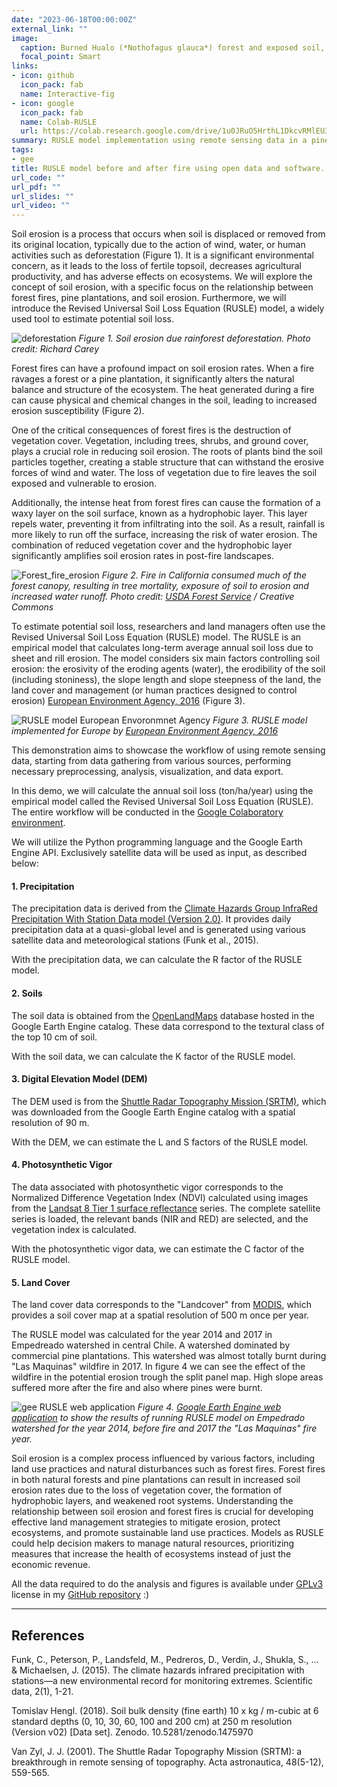 ```yaml
---
date: "2023-06-18T00:00:00Z"
external_link: ""
image:
  caption: Burned Hualo (*Nothofagus glauca*) forest and exposed soil, prone to erosion.*
  focal_point: Smart
links:
- icon: github
  icon_pack: fab
  name: Interactive-fig
- icon: google
  icon_pack: fab
  name: Colab-RUSLE
  url: https://colab.research.google.com/drive/1u0JRuO5HrthL1DkcvRMlEU3lxLkayz2_?usp=sharing
summary: RUSLE model implementation using remote sensing data in a pine plantation dominated watershed before and post fire.
tags:
- gee
title: RUSLE model before and after fire using open data and software. A case study after 2017 "Las Maquinas fire" in central Chile 
url_code: ""
url_pdf: ""
url_slides: ""
url_video: ""
---
```


Soil erosion is a process that occurs when soil is displaced or removed from its original location, typically due to the action of wind, water, or human activities such as deforestation (Figure 1). It is a significant environmental concern, as it leads to the loss of fertile topsoil, decreases agricultural productivity, and has adverse effects on ecosystems. We will explore the concept of soil erosion, with a specific focus on the relationship between forest fires, pine plantations, and soil erosion. Furthermore, we will introduce the Revised Universal Soil Loss Equation (RUSLE) model, a widely used tool to estimate potential soil loss.

![deforestation](rainforest_loss.png)
*Figure 1. Soil erosion due rainforest deforestation. Photo credit: Richard Carey*

Forest fires can have a profound impact on soil erosion rates. When a fire ravages a forest or a pine plantation, it significantly alters the natural balance and structure of the ecosystem. The heat generated during a fire can cause physical and chemical changes in the soil, leading to increased erosion susceptibility (Figure 2).

One of the critical consequences of forest fires is the destruction of vegetation cover. Vegetation, including trees, shrubs, and ground cover, plays a crucial role in reducing soil erosion. The roots of plants bind the soil particles together, creating a stable structure that can withstand the erosive forces of wind and water. The loss of vegetation due to fire leaves the soil exposed and vulnerable to erosion.

Additionally, the intense heat from forest fires can cause the formation of a waxy layer on the soil surface, known as a hydrophobic layer. This layer repels water, preventing it from infiltrating into the soil. As a result, rainfall is more likely to run off the surface, increasing the risk of water erosion. The combination of reduced vegetation cover and the hydrophobic layer significantly amplifies soil erosion rates in post-fire landscapes.

![Forest_fire_erosion](fires_loss.png)
*Figure 2. Fire in California consumed much of the forest canopy, resulting in tree mortality, exposure of soil to erosion and increased water runoff. Photo credit: [USDA Forest Service](https://www.fs.usda.gov/) / Creative Commons*

To estimate potential soil loss, researchers and land managers often use the Revised Universal Soil Loss Equation (RUSLE) model. The RUSLE is an empirical model that calculates long-term average annual soil loss due to sheet and rill erosion. The model considers six main factors controlling soil erosion: the erosivity of the eroding agents (water), the erodibility of the soil (including stoniness), the slope length and slope steepness of the land, the land cover and management (or human practices designed to control erosion) [European Environment Agency, 2016](https://www.eea.europa.eu/data-and-maps/figures/rusle-soil-erosion-model-structure/rusle-soil-erosion-model-structure) (Figure 3). 

![RUSLE model European Envoronmnet Agency](rusle.png)
*Figure 3. RUSLE model implemented for Europe by [European Environment Agency, 2016](https://www.eea.europa.eu/data-and-maps/figures/rusle-soil-erosion-model-structure/rusle-soil-erosion-model-structure)*

This demonstration aims to showcase the workflow of using remote sensing data, starting from data gathering from various sources, performing necessary preprocessing, analysis, visualization, and data export.

In this demo, we will calculate the annual soil loss (ton/ha/year) using the empirical model called the Revised Universal Soil Loss Equation (RUSLE). The entire workflow will be conducted in the [Google Colaboratory environment](https://colab.research.google.com/drive/1u0JRuO5HrthL1DkcvRMlEU3lxLkayz2_?usp=sharing).

We will utilize the Python programming language and the Google Earth Engine API. Exclusively satellite data will be used as input, as described below:

#### 1. Precipitation

The precipitation data is derived from the [Climate Hazards Group InfraRed Precipitation With Station Data model (Version 2.0)](https://developers.google.com/earth-engine/datasets/catalog/UCSB-CHG_CHIRPS_DAILY). It provides daily precipitation data at a quasi-global level and is generated using various satellite data and meteorological stations (Funk et al., 2015).

With the precipitation data, we can calculate the R factor of the RUSLE model.

#### 2. Soils

The soil data is obtained from the [OpenLandMaps](https://developers.google.com/earth-engine/datasets/catalog/OpenLandMap_SOL_SOL_BULKDENS-FINEEARTH_USDA-4A1H_M_v02) database hosted in the Google Earth Engine catalog. These data correspond to the textural class of the top 10 cm of soil.

With the soil data, we can calculate the K factor of the RUSLE model.

#### 3. Digital Elevation Model (DEM)

The DEM used is from the [Shuttle Radar Topography Mission (SRTM)](https://developers.google.com/earth-engine/datasets/catalog/CGIAR_SRTM90_V4), which was downloaded from the Google Earth Engine catalog with a spatial resolution of 90 m.

With the DEM, we can estimate the L and S factors of the RUSLE model.

#### 4. Photosynthetic Vigor

The data associated with photosynthetic vigor corresponds to the Normalized Difference Vegetation Index (NDVI) calculated using images from the [Landsat 8 Tier 1 surface reflectance](https://developers.google.com/earth-engine/datasets/catalog/LANDSAT_LC08_C02_T1_L2) series. The complete satellite series is loaded, the relevant bands (NIR and RED) are selected, and the vegetation index is calculated.

With the photosynthetic vigor data, we can estimate the C factor of the RUSLE model.

#### 5. Land Cover

The land cover data corresponds to the "Landcover" from [MODIS](https://developers.google.com/earth-engine/datasets/catalog/MODIS_061_MCD12Q1), which provides a soil cover map at a spatial resolution of 500 m once per year.

The RUSLE model was calculated for the year 2014 and 2017 in Empedreado watershed in central Chile. A watershed dominated by commercial pine plantations. This watershed was almost totally burnt during "Las Maquinas" wildfire in 2017. In figure 4 we can see the effect of the wildfire in the potential erosion trough the split panel map. High slope areas suffered more after the fire and also where pines were burnt.

![gee RUSLE web application](web_app.png)
*Figure 4. [Google Earth Engine web application](https://lucasriveroiribarne.users.earthengine.app/view/ruslefires) to show the results of running RUSLE model on Empedrado watershed for the year 2014, before fire and 2017 the "Las Maquinas" fire year.*

Soil erosion is a complex process influenced by various factors, including land use practices and natural disturbances such as forest fires. Forest fires in both natural forests and pine plantations can result in increased soil erosion rates due to the loss of vegetation cover, the formation of hydrophobic layers, and weakened root systems. Understanding the relationship between soil erosion and forest fires is crucial for developing effective land management strategies to mitigate erosion, protect ecosystems, and promote sustainable land use practices. Models as RUSLE could help decision makers to manage natural resources, prioritizing measures that increase the health of ecosystems instead of just the economic revenue.


All the data required to do the analysis and figures is available under [GPLv3](https://www.gnu.org/licenses/gpl-3.0.html) license in my [GitHub repository](https://github.com/LRiveroIribarne/visualization-portfolio) :)

----

## References

Funk, C., Peterson, P., Landsfeld, M., Pedreros, D., Verdin, J., Shukla, S., ... & Michaelsen, J. (2015). The climate hazards infrared precipitation with stations—a new environmental record for monitoring extremes. Scientific data, 2(1), 1-21.

Tomislav Hengl. (2018). Soil bulk density (fine earth) 10 x kg / m-cubic at 6 standard depths (0, 10, 30, 60, 100 and 200 cm) at 250 m resolution (Version v02) [Data set]. Zenodo. 10.5281/zenodo.1475970

Van Zyl, J. J. (2001). The Shuttle Radar Topography Mission (SRTM): a breakthrough in remote sensing of topography. Acta astronautica, 48(5-12), 559-565.
